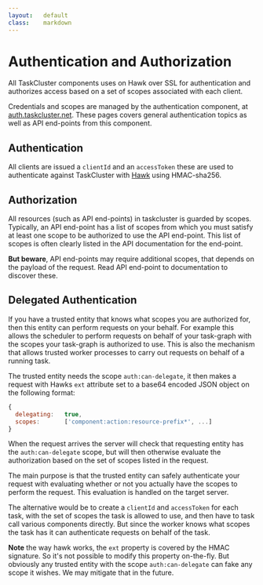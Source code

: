 ```yaml
---
layout:   default
class:    markdown
---
```

Authentication and Authorization
================================

All TaskCluster components uses on Hawk over SSL for authentication and
authorizes access based on a set of scopes associated with each client.

Credentials and scopes are managed by the authentication component, at
[auth.taskcluster.net](http://auth.taskcluster.net). These pages covers
general authentication topics as well as API end-points from this component.

Authentication
--------------
All clients are issued a `clientId` and an `accessToken` these are used to
authenticate against TaskCluster with
[Hawk](https://github.com/hueniverse/hawk) using HMAC-sha256.

Authorization
-------------
All resources (such as API end-points) in taskcluster is guarded by scopes.
Typically, an API end-point has a list of scopes from which you must satisfy at
least one scope to be authorized to use the API end-point. This list of scopes
is often clearly listed in the API documentation for the end-point.

**But beware**, API end-points may require additional scopes, that depends on
the payload of the request. Read API end-point to documentation to discover
these.

Delegated Authentication
------------------------
If you have a trusted entity that knows what scopes you are authorized for,
then this entity can perform requests on your behalf. For example this allows
the scheduler to perform requests on behalf of your task-graph with the scopes
your task-graph is authorized to use. This is also the mechanism that allows
trusted worker processes to carry out requests on behalf of a running task.

The trusted entity needs the scope `auth:can-delegate`, it then makes a request
with Hawks `ext` attribute set to a base64 encoded JSON object on the following
format:

```js
{
  delegating:   true,
  scopes:       ['component:action:resource-prefix*', ...]
}
```

When the request arrives the server will check that requesting entity has the
`auth:can-delegate` scope, but will then otherwise evaluate the authorization
based on the set of scopes listed in the request.

The main purpose is that the trusted entity can safely authenticate your
request with evaluating whether or not you actually have the scopes to perform
the request. This evaluation is handled on the target server.

The alternative would be to create a `clientId` and `accessToken` for each task,
with the set of scopes the task is allowed to use, and then have to task call
various components directly. But since the worker knows what scopes the task has
it can authenticate requests on behalf of the task.

**Note** the way hawk works, the `ext` property is covered by the HMAC
signature. So it's not possible to modify this property on-the-fly. But
obviously any trusted entity with the scope `auth:can-delegate` can fake any
scope it wishes. We may mitigate that in the future.
